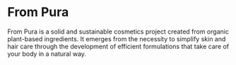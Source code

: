 # From Pura

From Pura is a solid and sustainable cosmetics project created from organic plant-based ingredients. 
It emerges from the necessity to simplify skin and hair care through the development of efficient formulations that take care of your body in a natural way.
